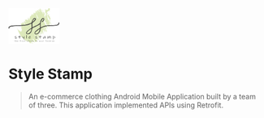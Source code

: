 

<img src="https://github.com/RohiniLawrence/StyleStamp/blob/master/app/src/main/res/drawable-xxhdpi/fulllogo.png" width="100">

# Style Stamp
> An e-commerce clothing Android Mobile Application built by a team of three. This application implemented APIs using Retrofit. 
